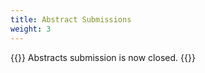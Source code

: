 ```yaml
---
title: Abstract Submissions
weight: 3
---
```


<!---
{{<callout type="warning" emoji="🚧">}}
  This page is under development
{{</callout>}}--->


{{<callout type="error" emoji=" ">}}
  Abstracts submission is now closed.
{{</callout>}}

<!---
## Formatting

## Submission
--->
